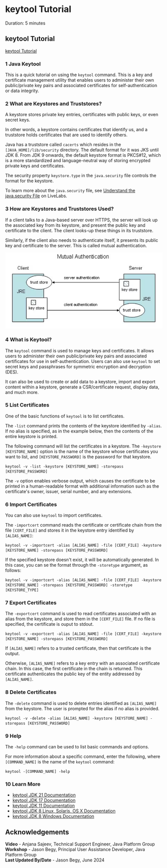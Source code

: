 # keytool Tutorial
Duration: 5 minutes


## keytool Tutorial

[keytool Tutorial](videohub:1_5dpusf5t)

### 1 Java Keytool
This is a quick tutorial on using the `keytool` command. This is a key and certificate management utility that enables users to administer their own public/private key pairs and associated certificates for self-authentication or data integrity.

### 2 What are Keystores and Truststores?
A keystore stores private key entries, certificates with public keys, or even secret keys.

In other words, a keystore contains certificates that identify us, and a truststore holds certificates that are used to identify others.

Java has a truststore called `cacerts` which resides in the `[JAVA_HOME]/lib/security` directory. The default format for it was JKS until JDK 8. From JDK 9 onwards, the default keystore format is PKCS#12, which is a more standardized and language-neutral way of storing encrypted private keys and certificates.

The security property `keystore.type` in the `java.security` file controls the format for the keystore.

To learn more about the `java.security` file, see [Understand the java.security File](https://livelabs.oracle.com/pls/apex/r/dbpm/livelabs/run-workshop?p210_wid=3905) on LiveLabs.

### 3 How are Keystores and Truststores Used?
If a client talks to a Java-based server over HTTPS, the server will look up the associated key from its keystore, and present the public key and certificate to the client. The client looks-up these things in its truststore.

Similarly, if the client also needs to authenticate itself, it presents its public key and certificate to the server. This is called mutual authentication.

![Mutual Authentication](./images/authentication.png)

### 4 What is Keytool?
The `keytool` command is used to manage keys and certificates. It allows users to administer their own public/private key pairs and associated certificates for use in self-authentication. Users can also use `keytool` to set secret keys and passphrases for symmetric encryption and decryption (DES).

It can also be used to create or add data to a keystore, import and export content within a keystore, generate a CSR/certificate request, display data, and much more.

### 5 List Certificates
One of the basic functions of `keytool` is to list certificates.

The `-list` command prints the contents of the keystore identified by `-alias`. If no alias is specified, as in the example below, then the contents of the entire keystore is printed.

The following command will list the certificates in a keystore. The `-keystore [KEYSTORE_NAME]` option is the name of the keystore whose certificates you want to list, and `[KEYSTORE_PASSWORD]` is the password for that keystore.
```
keytool -v -list -keystore [KEYSTORE_NAME] -storepass [KEYSTORE_PASSWORD]
```
The `-v` option enables verbose output, which causes the certificate to be printed in a human-readable format with additional information such as the certificate's owner, issuer, serial number, and any extensions.

### 6 Import Certificates
You can also use `keytool` to import certificates.

The `-importcert` command reads the certificate or certificate chain from the file `[CERT_FILE]` and stores it in the keystore entry identified by `[ALIAS_NAME]`:
```
keytool -v -importcert -alias [ALIAS_NAME] -file [CERT_FILE] -keystore [KEYSTORE_NAME] -storepass [KEYSTORE_PASSWORD]
```
If the specified keystore doesn't exist, it will be automatically generated. In this case, you can se the format through the `-storetype` argument, as follows:
```
keytool -v -importcert -alias [ALIAS_NAME] -file [CERT_FILE] -keystore [KEYSTORE_NAME] -storepass [KEYSTORE_PASSWORD] -storetype [KEYSTORE_TYPE]
```

### 7 Export Certificates
The `-exportcert` command is used to read certificates associated with an alias from the keystore, and store them in the `[CERT_FILE]` file. If no file is specified, the certificate is ouput to stdout.
```
keytool -v -exportcert -alias [ALIAS_NAME] -file [CERT_FILE] -keystore [KEYSTORE_NAME] -storepass [KEYSTORE_PASSWORD]
```
If `[ALIAS_NAME]` refers to a trusted certificate, then that certificate is the output.

Otherwise, `[ALIAS_NAME]` refers to a key entry with an associated certificate chain. In this case, the first certificate in the chain is returned. This certificate authenticates the public key of the entity addressed by `[ALIAS_NAME]`.

### 8 Delete Certificates
The `-delete` command is used to delete entries identified as `[ALIAS_NAME]` from the keystore. The user is prompted for the alias if no alias is provided.
```
keytool -v -delete -alias [ALIAS_NAME] -keystore [KEYSTORE_NAME] -storepass [KEYSTORE_PASSWORD]
```


### 9 Help
The `-help` command can be used to list basic commands and options.

For more information about a specific command, enter the following, where `[COMMAND_NAME]` is the name of the `keytool` command:
```
keytool -[COMMAND_NAME] -help
```

### 10 Learn More
- [keytool JDK 21 Documentation](https://docs.oracle.com/en/java/javase/21/docs/specs/man/keytool.html)
- [keytool JDK 17 Documentation](https://docs.oracle.com/en/java/javase/17/docs/specs/man/keytool.html)
- [keytool JDK 11 Documentation](https://docs.oracle.com/en/java/javase/11/tools/keytool.html)
- [keytool JDK 8 Linux, Solaris, OS X Documentation](https://docs.oracle.com/javase/8/docs/technotes/tools/windows/keytool.html)
- [keytool JDK 8 Windows Documentation](https://docs.oracle.com/javase/8/docs/technotes/tools/windows/keytool.html)


## Acknowledgements
**Video** - Anjana Sajeev, Technical Support Engineer, Java Platform Group  
**Workshop** -  Jason Begy, Principal User Assistance Developer, Java Platform Group  
**Last Updated By/Date** - Jason Begy,  June 2024




